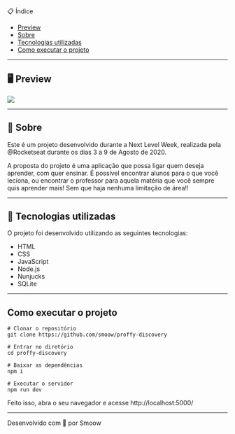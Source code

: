 📋 Índice

- [Preview](https://github.com/smoow/proffy-discovery#-Preview)
- [Sobre](https://github.com/smoow/proffy-discovery#-Sobre)
- [Tecnologias utilizadas](https://github.com/smoow/proffy-discovery#-Tecnologias-utilizadas)
- [Como executar o projeto](https://github.com/smoow/proffy-discovery#-Como-executar-o-projeto)

--------------------

## 🖥 Preview

<img src="https://i.imgur.com/EG44oJy.png">

--------------------

## 📖 Sobre

 Este é um projeto desenvolvido durante a Next Level Week, realizada pela @Rocketseat durante os dias 3 a 9 de Agosto de 2020.
 
 A proposta do projeto é uma aplicação que possa ligar quem deseja aprender, com quer ensinar. É possível encontrar alunos para o que você leciona, ou encontrar o professor para aquela matéria que você sempre quis aprender mais! Sem que haja nenhuma limitação de área!!

--------------------

## 🚀 Tecnologias utilizadas

O projeto foi desenvolvido utilizando as seguintes tecnologias:

- HTML
- CSS
- JavaScript
- Node.js
- Nunjucks
- SQLite

--------------------

## Como executar o projeto

```
# Clonar o repositório
git clone https://github.com/smoow/proffy-discovery

# Entrar no diretório
cd proffy-discovery

# Baixar as dependências
npm i

# Executar o servidor
npm run dev
```

Feito isso, abra o seu navegador e acesse http://localhost:5000/

--------------------

Desenvolvido com 💜 por Smoow
